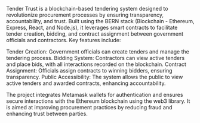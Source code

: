 Tender Trust is a blockchain-based tendering system designed to revolutionize procurement processes by ensuring transparency, accountability, and trust. Built using the BERN stack (Blockchain - Ethereum, Express, React, and Node.js), it leverages smart contracts to facilitate tender creation, bidding, and contract assignment between government officials and contractors. Key features include:

Tender Creation: Government officials can create tenders and manage the tendering process.
Bidding System: Contractors can view active tenders and place bids, with all interactions recorded on the blockchain.
Contract Assignment: Officials assign contracts to winning bidders, ensuring transparency.
Public Accessibility: The system allows the public to view active tenders and awarded contracts, enhancing accountability.

The project integrates Metamask wallets for authentication and ensures secure interactions with the Ethereum blockchain using the web3 library. It is aimed at improving procurement practices by reducing fraud and enhancing trust between parties.
